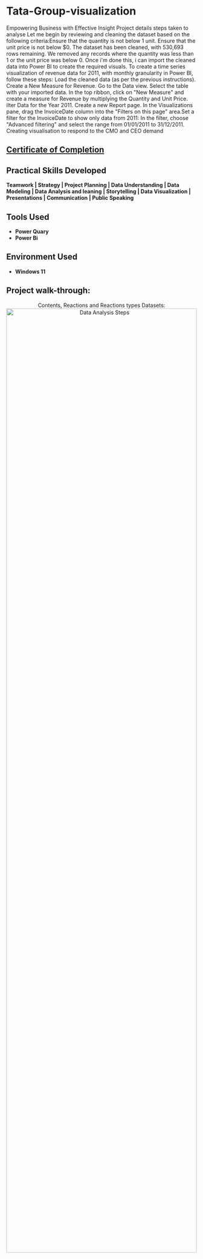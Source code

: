 # Tata-Group-visualization
Empowering Business with Effective Insight 
Project details steps taken to analyse Let me begin by reviewing and cleaning the dataset based on the following criteria:Ensure that the quantity is not below 1 unit.
Ensure that the unit price is not below $0. The dataset has been cleaned, with 530,693 rows remaining. We removed any records where the quantity was less than 1 or the unit price was below 0. Once i'm done this, i can import the cleaned data into Power BI to create the required visuals. To create a time series visualization of revenue data for 2011, with monthly granularity in Power BI, follow these steps: Load the cleaned data (as per the previous instructions). Create a New Measure for Revenue. Go to the Data view. Select the table with your imported data. In the top ribbon, click on "New Measure" and create a measure for Revenue by multiplying the Quantity and Unit Price. ilter Data for the Year 2011. Create a new Report page. In the Visualizations pane, drag the InvoiceDate column into the "Filters on this page" area.Set a filter for the InvoiceDate to show only data from 2011: In the filter, choose "Advanced filtering" and select the range from 01/01/2011 to 31/12/2011.
Creating visualisation to respond to the CMO and CEO demand



#### [<h2>Certificate of Completion</h2>](https://forage-uploads-prod.s3.amazonaws.com/completion-certificates/Tata/MyXvBcppsW2FkNYCX_Tata%20Group_CwhEAuevvJsafxPg6_1727284227103_completion_certificate.pdf)

<h2>Practical Skills Developed</h2>

<b> Teamwork | Strategy | Project Planning | Data Understanding | Data Modeling | Data Analysis and leaning | Storytelling | Data Visualization | Presentations | Communication | Public Speaking </b> 

<h2>Tools Used</h2>

- <b>Power Quary</b>
- <b> Power Bi</b> 

<h2>Environment Used </h2>

- <b>Windows 11</b>

<h2>Project walk-through:</h2>

<p align="center">
Contents, Reactions and Reactions types Datasets: <br/>
<img src="https://i.imgur.com/D9nt71S.png" height="80%" width="100%" alt="Data Analysis Steps"/>
<br />
<br />
To create a time series visualization of revenue data for 2011, with monthly granularity in Power BI, Step-by-Step Guide:  Filter Data for the Year 2011
Create a new Report page. In the Visualizations pane, drag the InvoiceDate column into the "Filters on this page" area. Set a filter for the InvoiceDate to show only data from 2011: In the filter, choose "Advanced filtering" and select the range from 01/01/2011 to 31/12/2011. Step 4: Create a Time Series Line Chart Drag InvoiceDate into the Axis section of the canvas. Drag your newly created Revenue measure into the Values section. select the Line Chart option. In the InvoiceDate column, ensure the date granularity is set to Month. Click the dropdown under InvoiceDate (in the "Axis" field) and select Month to show monthly granularity. Step 5: Format the Visual.
Labels: Ensure data labels are visible to easily see monthly revenue values.Axis: Format the X-axis to display months properly (e.g., Jan, Feb, etc.).
Step 6: Add Seasonal Trend Analysis
This will give the CEO a clear view of the monthly revenue for 2011, allowing them to analyze trends and forecast for the upcoming year.
<br/>

  <img src="https://i.imgur.com/ubUeQzg.png" height="80%" width="80%" alt="Data analysis steps"/>
<br />
<br />
Filter Out the United Kingdom In the Report view, drag the Country column into the Filters pane (right-hand side). Under Filters on this visual, select Country.Choose "Advanced filtering" and apply the following filter: Country does not equal "United Kingdom." This will exclude the United Kingdom from the visual. Step 3: Create a Bar Chart for the Top 10 Countries by Revenue Drag Country into the Axis section of the canvas. Drag your Revenue measure into the Values section. create a bar chart. In the Visualizations pane, use the Filters section and apply a Top N filter: Click the drop-down next to Country.Select Top N and set it to show the Top 10 by Revenue.Step 4: Add Quantity Sold, Drag the Quantity field into the Values section alongside Revenue. The chart will now show both Revenue and Quantity Sold for the top 10 countries. Power BI will automatically stack the bars for the two values. Data Labels: Enable data labels for both Revenue and Quantity to display the actual values.
This chart will give the CMO a clear view of the top 10 countries generating the highest revenue (excluding the UK) while also showing the quantity sold.
 <br/>
<img src="https://i.imgur.com/7hHfj7d.png" height="80%" width="80%" alt="Data analysis steps"/>
<br />
To create a visual showing the top 10 customers by revenue, with the highest revenue-generating customer at the start and gradually decreasing, we will use a sorted bar chart in Power BI. Here's a step-by-step: Ensure the Revenue Measure is Created. In the Report view, drag the CustomerID column into the Axis section of the visual canvas. Drag the Revenue measure into the Values section. create a bar chart showing revenue by customer.use the Filters pane: Click on the drop-down next to CustomerID in the "Filters on this visual" section. Select Top N and set it to display the Top 10 by Revenue. Drag the Revenue measure into the By Value field. Click Apply filter Ensure the bar chart is sorted in descending order (highest to lowest revenue): Click on the three-dot menu (ellipsis) on the top-right of the chart. Choose Sort by Revenue. Make sure Sort descending is selected to show the highest revenue at the top and gradually decrease. 
<br/>
<img src="https://i.imgur.com/crSyx3J.png" height="80%" width="80%" alt="Data analysis steps"/>
<br />
<br />

To help the CEO gain insights on the demand for products across all countries (excluding the United Kingdom), we can create a map visualization in Power BI. This map will show the total quantity of products sold per country, giving a clear view of regions with the highest demand. Here's how to set it up step-by-step to Create the Map Visual for the CEO in Power BI: Step 1: Ensure the Data is Ready. Make sure the data includes the following columns:
Country: The countries where the sales occurred.
Quantity: The total quantity of products sold.
InvoiceDate (if filtering by specific time periods is necessary).
Step 2: Create the Map Visualization. Drag the Country Field: In Report view, drag the Country column to the canvas Add Quantity to the Map: Drag the Quantity column into the Size or Values field. This will scale the size of the circles (bubbles) on the map based on the total quantity of products sold in each country. Exclude the United Kingdom: In the Filters pane, drag the Country column into Filters on this visual. Set a filter to exclude the United Kingdom:Choose Advanced filtering.Set the filter to Country does not equal "United Kingdom".Step 3: Customize the Map
Map Style:

In the Format pane, customize the map's visual style to ensure all regions are clearly visible.
You can adjust the bubble size to ensure countries with higher demand stand out more.
Title: Change the title to "Global Demand for Products (Excluding UK)".

Data Labels:

Enable data labels to display the actual quantity sold for each country.
This will help the CEO quickly identify the countries with the highest demand without needing to hover over the map.
Step 4: Provide a Clear Overview
Use a flat map view so all the data points are visible in one glance.
You can add a tooltip or slicer to filter by different product categories or time periods if the CEO wants more granular insights.
Step 5: Analyze the Data for Expansion Opportunities
The map will visually show the regions with the greatest demand for the company's products.
The size of the bubbles will correspond to the total quantity sold, making it easy for the CEO to identify areas of high potential for business expansion.
Step 6: Save Your Work
Save the Power BI report by going to File > Save As and save it as a .pbix file.
This map visualization will give the CEO a clear overview of where the highest demand for products lies globally, excluding the United Kingdom, and help in identifying regions for potential business expansion.

<br/>
<img src="https://i.imgur.com/lIdXQ0e.png" height="80%" width="80%" alt="Data analysis steps"/>
<br />
<br />
<!--
 ```diff
- text in red
+ text in green
! text in orange
# text in gray
@@ text in purple (and bold)@@
```
--!>

